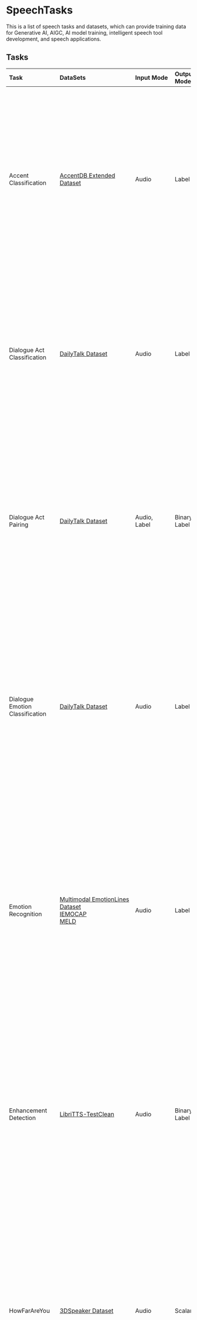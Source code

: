 # SpeechTasks
This is a list of speech tasks and datasets, which can provide training data for Generative AI, AIGC, AI model training, intelligent speech tool development, and speech applications.

## Tasks

|Task|DataSets|Input Mode|Output Mode|Modeling Target|Level|Description|
| :-----|:----- |:----- |:----- |:----- |:----- |:----- |
|Accent Classification|[AccentDB Extended Dataset](https://accentdb.org)|Audio|Label|Classification|Accent|Accent classification involves the recognition and classification of specific speech accents.The task involves the recognition and classification of specific speech accents. The possible answers include American, Australian, Bangla, British, Indian, Malayalam, Odiya, Telugu, or Welsh. The objective is to correctly identify these accents based on the given speech samples, contributing to a system's ability to understand and interact with various speakers.|
|Dialogue Act Classification|[DailyTalk Dataset](https://github.com/keonlee9420/DailyTalk)|Audio|Label|Classification|Understanding|Dialogue act classification aims to identify the primary purpose or function of an utterance within its dialogue context.The aim of this task is to identify the action in the audio. The possible answers could be *question*, *inform*, *directive*, or *commissive*. These identification tasks are important, as dialogue acts are central to understanding human conversation and dialogue-based AI system communication.|
|Dialogue Act Pairing |[DailyTalk Dataset](https://github.com/keonlee9420/DailyTalk)|Audio, Label|Binary Label|Binary Classification|Understanding|Dialogue act pairing involves assessing the congruence of dialogue acts—that is, whether a response dialogue act is appropriate given a query dialogue act. The objective is to determine whether a given dialogue act pairing is congruent or not. The answer could either be true or false. Being able to accurately judge the appropriateness of dialogue acts is key for a universal speech model to understand and participate in human conversations effectively.|
|Dialogue Emotion Classification |[DailyTalk Dataset](https://github.com/keonlee9420/DailyTalk)|Audio|Label|Classification|Emotion|Dialogue emotion classification is a task that assesses an AI model's ability to identify the most suitable emotion in a given dialogue extract. The main goal of this task is to correctly identify the communicated emotion in an audio clip. Possible answers include anger, disgust, fear, sadness, happiness, surprise, or no emotion. It is an evaluation of the model's capacity to interpret and distinguish emotions conveyed through speech, accounting both for linguistic content and paralinguistic indicators.|
|Emotion Recognition |[Multimodal EmotionLines Dataset](https://affective-meld.github.io/)<br />[IEMOCAP](https://sail.usc.edu/iemocap/iemocap_publication.htm)<br />[MELD](https://affective-meld.github.io/)|Audio|Label|Classification|Emotion|Emotion recognition aims to identify the most appropriate emotional category for a given utterance.Recognizing the emotion expressed in an utterance can be quite challenging. While we can sometimes identify emotion from the linguistic content alone, the more important factors often lie in paralinguistic features — like pitch, rhythm, and other prosodic elements. For a universal speech model, understanding these paralinguistic features is crucial, as they distinguish speech from mere text in a significant manner.|
|Enhancement Detection |[LibriTTS-TestClean](https://huggingface.co/datasets/DynamicSuperb/EnhancementDetection_LibriTTS-TestClean_WHAM)|Audio|Binary Label|Binary Classification|Acoustic|Enhancement detection is a task focused on determining whether a given audio has been created or modified by a speech enhancement model. The objective of enhancement detection is to ascertain if an audio file has been created or altered by a speech enhancement model. The expected answer is either yes or no. The task poses a challenging problem because the speech model must not only process the content of the speech but also detect minute modifications that might indicate enhancement. |
|HowFarAreYou  |[3DSpeaker Dataset](https://github.com/alibaba-damo-academy/3D-Speaker)|Audio|Scalar|Regression|Acoustic|The HowFarAreYou task aims to determine the distance of the speaker from the source of sound. The task's goal is to ascertain the approximate distance of a speaker, based on the provided audio or speech. The task's response could be an exact value, such as 0.4m, 2.0m, or 4.0m, indicating the speaker's distance from the sound source. Gauging the speaker's distance provides insights into the audio's spatial characteristics, which forms a crucial aspect of auditory scene analysis. |
|Intent Classification  |[FluentSpeechCommands Dataset](https://fluent.ai/fluent-speech-commands-a-dataset-for-spoken-language-understanding-research/)<br />[SLURP](https://github.com/pswietojanski/slurp)<br />[ATIS](https://github.com/howl-anderson/ATIS_dataset/blob/master/README.en-US.md)<br />[Snips](https://github.com/sonos/nlu-benchmark)|Audio|Label|Classification|Understanding|Intent classification aims to identify the actionable item behind a spoken message. The objective of this task is to understand and categorize the intent performed by a spoken message. The recognized actions can vary, including activate, bring, change language, deactivate, decrease, or increase. Identifying the intent accurately is pivotal for building reliable speech-based applications and interfaces. We categorize this task into three types: Action, Location, and Object.|
|Language Identification |[VoxForge Dataset](https://www.voxforge.org/)<br />[Common Voice](https://commonvoice.mozilla.org/en/datasets)<br />[VoxLingua107](https://bark.phon.ioc.ee/voxlingua107/)|Audio|Label|Classification|Language|Language Identification task is aimed to determine the language spoken in a given speech recording. The main goal of this task is to identify the language spoken in a specific speech recording. This is an essential part of speech processing, as it facilitates the understanding and translations for different languages. The language spoken could be German, English, Spanish, Italian, Russian, or French.|
|MultiSpeaker Detection |[LibriSpeech-TestClean Dataset](http://www.openslr.org/12/)<br />[VCTK Dataset](https://datashare.ed.ac.uk/handle/10283/3443)|Audio|Binary Label|Binary Classification|Speaker|MultiSpeaker Detection aims to analyze the speech audio to determine whether there is more than one speaker present in it. The core objective of this task is to analyze the speech audio for the presence of more than one speaker. It is crucial for a universal speech model to detect this as the presence of multiple speakers can alter the context and understanding of the spoken content.|
|Noise Detection |[LJSpeech dataset](https://keithito.com/LJ-Speech-Dataset/)<br />[VCTK Dataset](https://datashare.ed.ac.uk/handle/10283/3443)<br />[Musan Dataset](https://www.openslr.org/17/)|Audio|Binary Label|Binary Classification|Acoustic|Noise Detection aims to idenetify if the speech audio is clean or mixed with noises.The objective of noise detection is to ascertain if an audio file has been added the noise. The expected answer is either yes or no. There are many types of noises - like music, speech, gaussian or others. The task poses a challenging problem because the speech model must not only process the content of the speech but also understand the degradation of speech. |
|Noise SNR Level Prediction |[VCTK Dataset](https://datashare.ed.ac.uk/handle/10283/3443)<br />[Musan Dataset](https://www.openslr.org/17/)|Audio|Scalar|Regression|Acoustic|Noise SNR Level Prediction aims to predict the signal-to-noise ratio of the speech audio.The objective of noise SNR level prediction is to evaluate the noise SNR level of an audio file. The expected answer could be zero, five, ten, fifteen or zero. There are many types of noises - like music, speech, gaussian or others. The task poses a challenging problem because the speech model must not only process the content of the speech but also understand the degree of noise degradation. |
|Reverberation Detection |[LJSpeech Dataset](https://keithito.com/LJ-Speech-Dataset/)<br />[VCTK Dataset](https://datashare.ed.ac.uk/handle/10283/3443)<br />[RIRs Noises Dataset](https://www.openslr.org/28/)|Audio|Binary Label|Binary Classification|Acoustic|Reverberation Detection aims to detect if the speech audio is clean or mixed with room impulse responses (RIRs) and noises, that is to say reverberation noises. The objective of reverberation detection is to ascertain if an audio file has been added the reverberation noises. The expected answer is either clean or noisy. The reverberation noises can be originated from large room, medium room or small room. The task poses a challenging problem because the speech model must not only process the content of the speech but also understand the degradation of speech in reververation cases. |
|Sarcasm Detection |[MUStARD Dataset](https://github.com/soujanyaporia/MUStARD)|Audio|Binary Label|Binary Classification|Understanding|Sarcasm Detection aims to detect if the sarcasm or the irony present in the speech audio. The objective of sarcasm detection is to recognize the presence of sarcasm or ironic expressions in the speech. The expected answer is either true or false.  The task poses a challenging problem because the speech model should understand upper level of the semantic information. |
|Speaker Counting |[MUStARD Dataset](https://github.com/soujanyaporia/MUStARD)|Audio|Label|Classification|Speaker|Speaker Counting aims to identify the total number of speaker in speech audio. The objective of speaker counting is to determine the number of speakers in the audio recording.  The expected answer should be one, two, three, four, or five. The task poses a challenging problem because the speech model should undersdand the pattern of differnet speakers. |
|Speaker Verification |[LibriSpeech-TestClean Dataset](https://www.openslr.org/12)<br />[VCTK Dataset](https://datashare.ed.ac.uk/handle/10283/3443) <br />[VoxCeleb1](https://www.robots.ox.ac.uk/~vgg/data/voxceleb/vox1.html)<br />[VoxCeleb2](https://www.robots.ox.ac.uk/~vgg/data/voxceleb/)<br />[CN-Celerb](https://www.openslr.org/82)|Audio, Audio|Binary Label|Binary Classification|Speaker|Speaker verification aims to verify whether the two given speech audios are from the same speaker. The objective of speaker verification is to exam if the patterns in the two audio recordings come from the same speaker. The expected answer is either yes or no. The task poses a challenging problem because the speech model should undersdand the pattern of differnet speakers. |
|Speech Command Recognition |[Google Speech Commands V1 Dataset](https://huggingface.co/datasets/speech_commands) |Audio|Label|Classification|Content|Speech Command Recognition aims to identify the spoken command. The objective of speech command recognition is to comprehend and grasp the command presented in the speech. The expected answer should be yes, no, up, down, left, right, on, off, stop, go, zero, one, two, three, four, five, six, seven, eight, nine, bed, bird, cat, dog, happy, house, marvin, sheila, tree, wow, or silence. The task poses a challenging problem because the speech model should understand the content information from the speech audios. |
|Speech Detection |[LJSpeech dataset](https://keithito.com/LJ-Speech-Dataset/)<br />[LibriSpeech-TestClean Dataset](https://www.openslr.org/12)<br />[LibriSpeech-TestOther Dataset](https://www.openslr.org/12)|Audio|Binary Label|Binary Classification|Acoustic|Speech Detection aims to identify whether the given audio clip contains real speech or not. The objective of speech detection is to analyze the audio and determine whether it consists of real speech or not.  The expected answer is either yes or no. The task poses a challenging problem because the speech model should understand not only the content information from the speech audios but the pattern of human voice. |
|Speech Text Matching |[LJSpeech dataset](https://keithito.com/LJ-Speech-Dataset/)<br />[LibriSpeech-TestClean Dataset](https://www.openslr.org/12)<br />[LibriSpeech-TestOther Dataset](https://www.openslr.org/12)|Audio, Text|Binary Label|Binary Classification|Content|Speech Text Matching aims to determine if the speech and text are matched. The objective of speech text matching is to assess whether the speech and text share the same underlying message or not. The expected answer is either yes or no. The task poses a challenging problem because the speech model should understand the content information from the speech audios. |
|Spoken Term Detection|[LJSpeech dataset](https://keithito.com/LJ-Speech-Dataset/)<br />[LibriSpeech-TestClean Dataset](https://www.openslr.org/12)<br />[LibriSpeech-TestOther Dataset](https://www.openslr.org/12)|Audio, Text|Binary Label|Binary Classification|Content|Spoken Term Detection aims to check for the existence of the given word in the speech. The objective of spoken term detection is to analyze the speech and indicate whether the word is mentioned or not. The expected answer is either yes or no. The task poses a challenging problem because the speech model should understand the content information from the speech audios. |
|Spoof Detection|[ASVspoof 2015 Dataset](https://datashare.ed.ac.uk/handle/10283/853)<br />[ASVspoof 2017 Dataset](https://datashare.ed.ac.uk/handle/10283/3055)<br />[ASVspoof 2019 Dataset](https://www.asvspoof.org/index2019.html)<br />[ASVspoof 2021 Dataset](https://www.asvspoof.org/index2021.html)|Audio|Binary Label|Binary Classification|Acoustic|Spoof Detection aims to classify whether the given utterance is a spoofed voice or an authentic recording. The objective of spoof detection is to verify if the provided speech is a result of voice manipulation for spoofing purposes.  The expected answer is either spoofed or authentic. For a universal speech model, understanding these paralinguistic features is crucial, as they distinguish speech from mere text in a significant manner.|
|Stress Detection|[MIR-SD Dataset](http://mirlab.org/dataset/public/)|Audio|Binary Label|Binary Classification|Acoustic|Stress Detection aims to determine the stress placement in English vocabulary. The objective of stress detection is to analyze the stress patterns in English words.  The expected answer should be zero, one, two, three, four, or five. For a universal speech model, understanding these paralinguistic features is crucial, as they distinguish speech from mere text in a significant manner.|
|Offensive Language Identification| [OLID](https://sites.google.com/site/offensevalsharedtask/olid)|Audio|Label|Classification|Understanding|Offensive Language Identification is to identify the type and the target of offensive texts in social media. |
|Automatic Speech Recognition|[LibriSpeech](https://www.openslr.org/12)<br />[Common Voice](https://commonvoice.mozilla.org/en/datasets)<br />[VoxPopuli](https://github.com/facebookresearch/voxpopuli)<br />[MLS](https://openslr.org/94)<br />[Libri-light](https://github.com/facebookresearch/libri-light/blob/main/data_preparation/README.md)<br />[AISHELL](https://www.openslr.org/33/)<br />[GigaSpeech](https://github.com/SpeechColab/GigaSpeech)|Audio|Text|Classification|Content|Speech recognition, also known as automatic speech recognition (ASR), computer speech recognition, or speech-to-text, is a capability which enables a program to process human speech into a written format.|
|Speech Enhancement|[VoiceBank+DEMAND](https://datashare.ed.ac.uk/handle/10283/2791)<br />[DNS-Challenge](https://github.com/microsoft/DNS-Challenge/)<br />[WHAM!](http://wham.whisper.ai/)<br />[WHAMR!](http://wham.whisper.ai/)|Audio|Audio|Regression|Acoustic|Speech enhancement aims to improve speech quality by using various algorithms. The objective of enhancement is improvement in intelligibility and/or overall perceptual quality of degraded speech signal using audio signal processing techniques.|
|Text-To-Speech Synthesis|[LJ Speech](https://keithito.com/LJ-Speech-Dataset/)<br />[LibriTTS](https://www.openslr.org/60)<br />[AISHELL 3](https://www.aishelltech.com/aishell_3)|Text|Audio|Generation|Acoustic|Text-to-speech (TTS) synthesis converts normal language text into speech.|
|Slot Filling|[SLURP](https://github.com/pswietojanski/slurp)<br />[ATIS](https://github.com/howl-anderson/ATIS_dataset/blob/master/README.en-US.md)<br />[Snips](https://github.com/sonos/nlu-benchmark) |Audio|Text|Classification|Understanding|The goal of Slot Filling is to identify from a running dialog different slots, which correspond to different parameters of the user’s query. For instance, when a user queries for nearby restaurants, key slots for location and preferred food are required for a dialog system to retrieve the appropriate information. Thus, the main challenge in the slot-filling task is to extract the target entity.|
|Keyword Spotting|[Google Speech Commands V1 Dataset](https://huggingface.co/datasets/speech_commands) |Audio, Text|Binary Label|Binary Classification|Content|Keyword spotting is a process that helps to detect keywords or phrases used in phone calls or audio recordings. These words and phrases can then be used to adjust the urgency of the call, train your employees, and gauge customer satisfaction.|
|Spoken Question Answering|[Spoken-SQuAD](https://github.com/chiahsuan156/Spoken-SQuAD/blob/master/README.md)<br />[ODSQA](https://github.com/chiahsuan156/ODSQA)<br />[NMSQA](https://github.com/DanielLin94144/DUAL-textless-SQA) |Audio|Text|Generation|Understanding|Spoken Question Answering (SQA) aims to find the answer from a spoken document given a question in either text or spoken form. SQA is crucial for personal assistants when replying to the questions from the user’s spoken queries.|
|Speaker Diarization| [CHIME 5](https://spandh.dcs.shef.ac.uk/chime_challenge/chime2018/data.html)<br />[CHIME 6](https://chimechallenge.github.io/chime6/index.html)<br />[DIHARD II](https://dihardchallenge.github.io/dihard2/)<br />[LibriCSS](https://github.com/chenzhuo1011/libri_css)<br />[AISHELL-4](https://www.openslr.org/111/)|Audio|Label|Classification|Speaker|Speaker diarisation is the process of partitioning an audio stream containing human speech into homogeneous segments according to the identity of each speaker.|
|Acoustic Echo Cancellation|[AEC Challenge](https://github.com/microsoft/AEC-Challenge) |Audio|Audio|Regression|Acoustic|The Acoustic Echo Cancellation block is designed to remove echoes, reverberation, and unwanted added sounds from a signal that passes through an acoustic space.|
|DeepFake Detection|[WaveFake](https://github.com/rub-syssec/wavefake) |Audio|Binary Label|Binary Classification|Acoustic|Audio deepfake detection is a task that aims to distinguish genuine utterances from fake ones via machine learning techniques.|
|Speaker Identification|[LibriSpeech-TestClean Dataset](https://www.openslr.org/12)<br />[VCTK Dataset](https://datashare.ed.ac.uk/handle/10283/3443) <br />[VoxCeleb1](https://www.robots.ox.ac.uk/~vgg/data/voxceleb/vox1.html)<br />[VoxCeleb2](https://www.robots.ox.ac.uk/~vgg/data/voxceleb/)<br />[CN-Celerb](https://www.openslr.org/82)|Audio|Label|Classification|Speaker|Speaker recognition deals with the identification of the speaker in an audio stream.|
|Speech Separation|[WSJ0-2mix](https://www.merl.com/demos/deep-clustering)<br />[LibriMix](https://github.com/JorisCos/LibriMix)<br /> [Real-M](https://sourceseparationresearch.com/static/REAL-M-v0.1.0.tar.gz)<br />[WHAM!](http://wham.whisper.ai/)<br />[WHAMR!](http://wham.whisper.ai/)<br />[CHIME 5](https://spandh.dcs.shef.ac.uk/chime_challenge/chime2018/data.html)<br />[CHIME 6](https://chimechallenge.github.io/chime6/index.html)<br />[AISHELL-4](https://www.openslr.org/111/)|Audio|Audio|Regression|Speaker|Speech Separation is the extraction of multiple speech signals from a mixture.|
|Speech Dereverberation|[Reverb-WSJ0](https://github.com/sp-uhh/storm)<br />[WHAMR!](http://wham.whisper.ai/)<br />[CHIME 5](https://spandh.dcs.shef.ac.uk/chime_challenge/chime2018/data.html)<br />[CHIME 6](https://chimechallenge.github.io/chime6/index.html) |Audio|Audio|Regression|Acoustic|Speech Dereverberation is the process by which the effects of reverberation are removed from sound, after such reverberant sound has been picked up by microphones.|
|Target Speaker Extraction|[WSJ0-2mix](https://www.merl.com/demos/deep-clustering)<br />[LibriMix](https://github.com/JorisCos/LibriMix)<br /> [Real-M](https://sourceseparationresearch.com/static/REAL-M-v0.1.0.tar.gz)<br />[WHAM!](http://wham.whisper.ai/)<br />[WHAMR!](http://wham.whisper.ai/)<br />[CHIME 5](https://spandh.dcs.shef.ac.uk/chime_challenge/chime2018/data.html)<br />[CHIME 6](https://chimechallenge.github.io/chime6/index.html) |Audio,Audio|Audio|Regression|Speaker|Target Speaker Extraction aims to segregate the speech of a target speaker from a mixture of interfering speakers with the help of auxiliary information.|
|Speech-to-speech Translation|[CVSS](https://github.com/google-research-datasets/cvss)<br />[CoVoST 2](https://huggingface.co/datasets/covost2) |Audio|Audio|Generation|Language|Speech-to-speech translation consists on translating speech from one language to speech in another language. This can be done with a cascade of automatic speech recognition (ASR), text-to-text machine translation (MT), and text-to-speech (TTS) synthesis sub-systems, which is text-centric.|
|Vocal Sound Classification|[VocalSound](https://github.com/YuanGongND/vocalsound) |Audio|Label|Classification|Acoustic|Vocal Sound Classificatio aims at automatic human vocal sound recognition for laughter, sighs, coughs, throat clearing, sneezes, and sniffs.|
|Voice Conversion|[LibriTTS](https://www.openslr.org/60)<br />[VCTK Dataset](https://datashare.ed.ac.uk/handle/10283/3443)<br />[ESD](https://hltsingapore.github.io/ESD/)|Audio|Audio|Generation|Acoustic|Voice Conversion is a technology that modifies the speech of a source speaker and makes their speech sound like that of another target speaker without changing the linguistic information.|
|Instruct TTS| None available|Text|Audio|Generation|Acoustic|Expressive text-to-speech (TTS) aims to synthesize speech with varying speaking styles to better reflect human speech patterns.|
|Emotional TTS| [RAVDESS](https://zenodo.org/record/1188976#.Xqw8ntMvPBI)<br />[EMOV-DB](https://github.com/numediart/EmoV-DB)<br />[LJSpeech Dataset](https://keithito.com/LJ-Speech-Dataset/)<br />[IEMOCAP](https://sail.usc.edu/iemocap/iemocap_publication.htm)|Text,Label|Audio|Generation|Acoustic|Emotional text-to-speech (TTS) aims to synthesize speech with specfic emotional types.|
|Expressive TTS|[Expresso](https://github.com/facebookresearch/textlesslib/tree/main/examples/expresso/dataset) |Text, Label|Audio|Generation|Acoustic|Expressive text-to-speech (TTS) aims to synthesize speech with specfic reading types or improvised styles.|
|Speech Edit|[LibriTTS](https://www.openslr.org/60)<br />[VCTK Dataset](https://datashare.ed.ac.uk/handle/10283/3443)<br />[LJSpeech Dataset](https://keithito.com/LJ-Speech-Dataset/) |Audio, Text|Audio|Generation|Acoustic, Language|Speech edit allows the user to edit the recorded speech, e.g., insert missed words, replace mispronounced words, and/or remove unwanted speech or non-speech events, without degrading the quality and naturalness of the edited speech.|


## Continuously Updating!
I will add new tasks and datasets to this repo continously.
You are welcome to make comments or email me at <hwang258@jhu.edu>, to point out any unlisted tasks and datasets!
